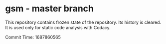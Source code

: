 # gsm - master branch

This repository contains frozen state of the repository.
Its history is cleared. It is used only for static code
analysis with Codacy.

Commit Time: 1687860565